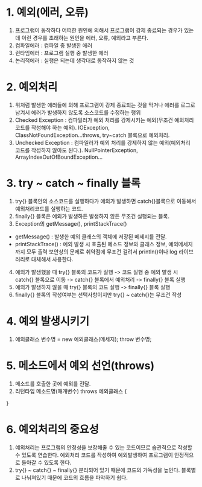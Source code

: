 # 1. 예외(에러, 오류)
1. 프로그램이 동작하다 어떠한 원인에 의해서 프로그램이 강제 종료되는 경우가 있는데 이런 경우를 초래하는 원인을 에러, 오류, 예외라고 부른다.
2. 컴파일에러 : 컴파일 중 발생한 에러
3. 런타임에러 : 프로그램 실행 중 발생한 에러
4. 논리적에러 : 실행은 되는데 생각대로 동작하지 않는 것

# 2. 예외처리
1. 위처럼 발생한 에러들에 의해 프로그램이 강제 종료되는 것을 막거나 에러를 로그로 남겨서 에러가 발생하지 않도록 소스코드를 수정하는 행위
2. Checked Exception : 컴파일러가 예외 처리를 강제시키는 예외(무조건 예외처리 코드를 작성해야 하는 예외). IOException, ClassNotFoundException...throws, try~catch 블록으로 예외처리.
3. Unchecked Exception : 컴파일러가 예외 처리를 강제하지 않는 예외(예외처리 코드를 작성하지 않아도 된다.). NullPointerException, ArrayIndexOutOfBoundException...

# 3. try ~ catch ~ finally 블록
1. try{} 블록안의 소스코드를 실행하다가 예외가 발생하면 catch{}블록으로 이동해서 예외처리코드를 실행하는 코드.
2. finally{} 블록은 예외가 발생하든 발생하지 않든 무조건 실행되는 블록.
3. Exception의 getMessage(), printStackTrace()
- getMessage() : 발생한 예외 클래스의 객체에 저장된 메세지를 전달.
- printStackTrace() : 예외 발생 시 호출된 메소드 정보와 클래스 정보, 예외메세지까지 모두 출력
                    보안상의 문제로 취약점에 무조건 걸려서 println()이나 log 라이브러리로 대체해서 사용한다.
4. 예외가 발생했을 때 
try{} 블록의 코드가 실행 -> 코드 실행 중 예외 발생 시 catch{} 블록으로 이동 
-> catch{} 블록에서 예외처리 -> finally{} 블록 실행
5. 예외가 발생하지 않을 때
try{} 블록의 코드 실행 -> finally{} 블록 실행
6. finally{} 블록의 작성여부는 선택사항이지만 try{} ~ catch{}는 무조건 작성 

# 4. 예외 발생시키기
1. 예외클래스 변수명 = new 예외클래스(메세지);
  throw 변수명;

# 5. 메소드에서 예외 선언(throws)
1. 메소드를 호출한 곳에 예외를 전달.
2. 리턴타입 메소드명(매개변수) throws 예외클래스 {

}

# 6. 예외처리의 중요성
1. 예외처리는 프로그램의 안정성을 보장해줄 수 있는 코드이므로 습관적으로 작성할 수 있도록 연습한다. 예외처리 코드를 작성하여 예외발생하여 프로그램이 안정적으로 돌아갈 수 있도록 한다.
2. try{} ~ catch{} ~ finally{} 분리되어 있기 때문에 코드의 가독성을 높인다. 블록별로 나눠져있기 때문에 코드의 흐름을 파악하기 쉽다.
